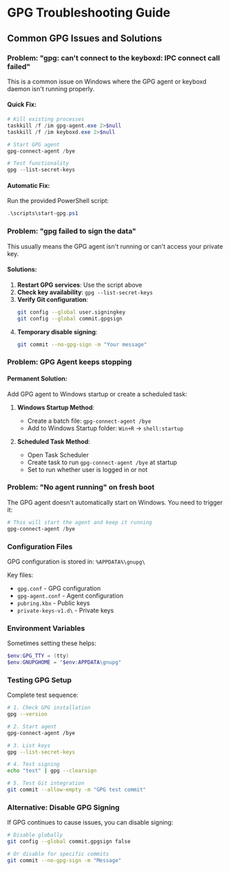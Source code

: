 # GPG Troubleshooting Guide

## Common GPG Issues and Solutions

### Problem: "gpg: can't connect to the keyboxd: IPC connect call failed"

This is a common issue on Windows where the GPG agent or keyboxd daemon isn't running properly.

#### Quick Fix:
```powershell
# Kill existing processes
taskkill /f /im gpg-agent.exe 2>$null
taskkill /f /im keyboxd.exe 2>$null

# Start GPG agent
gpg-connect-agent /bye

# Test functionality
gpg --list-secret-keys
```

#### Automatic Fix:
Run the provided PowerShell script:
```powershell
.\scripts\start-gpg.ps1
```

### Problem: "gpg failed to sign the data"

This usually means the GPG agent isn't running or can't access your private key.

#### Solutions:
1. **Restart GPG services**: Use the script above
2. **Check key availability**: `gpg --list-secret-keys`
3. **Verify Git configuration**: 
   ```bash
   git config --global user.signingkey
   git config --global commit.gpgsign
   ```
4. **Temporary disable signing**: 
   ```bash
   git commit --no-gpg-sign -m "Your message"
   ```

### Problem: GPG Agent keeps stopping

#### Permanent Solution:
Add GPG agent to Windows startup or create a scheduled task:

1. **Windows Startup Method**:
   - Create a batch file: `gpg-connect-agent /bye`
   - Add to Windows Startup folder: `Win+R` → `shell:startup`

2. **Scheduled Task Method**:
   - Open Task Scheduler
   - Create task to run `gpg-connect-agent /bye` at startup
   - Set to run whether user is logged in or not

### Problem: "No agent running" on fresh boot

The GPG agent doesn't automatically start on Windows. You need to trigger it:

```powershell
# This will start the agent and keep it running
gpg-connect-agent /bye
```

### Configuration Files

GPG configuration is stored in: `%APPDATA%\gnupg\`

Key files:
- `gpg.conf` - GPG configuration
- `gpg-agent.conf` - Agent configuration  
- `pubring.kbx` - Public keys
- `private-keys-v1.d\` - Private keys

### Environment Variables

Sometimes setting these helps:
```powershell
$env:GPG_TTY = (tty)
$env:GNUPGHOME = "$env:APPDATA\gnupg"
```

### Testing GPG Setup

Complete test sequence:
```bash
# 1. Check GPG installation
gpg --version

# 2. Start agent
gpg-connect-agent /bye

# 3. List keys
gpg --list-secret-keys

# 4. Test signing
echo "test" | gpg --clearsign

# 5. Test Git integration
git commit --allow-empty -m "GPG test commit"
```

### Alternative: Disable GPG Signing

If GPG continues to cause issues, you can disable signing:

```bash
# Disable globally
git config --global commit.gpgsign false

# Or disable for specific commits
git commit --no-gpg-sign -m "Message"
```
